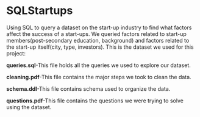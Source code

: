 # SQLStartups
Using SQL to query a dataset on the start-up industry to find what factors affect the success of a start-ups. We queried factors related to start-up members(post-secondary education, background) and factors related to the start-up itself(city, type, investors). This is the dataset we used for this project: 

**queries.sql**-This file holds all the queries we used to explore our dataset.

**cleaning.pdf**-This file contains the major steps we took to clean the data.

**schema.ddl**-This file contains schema used to organize the data.

**questions.pdf**-This file contains the questions we were trying to solve using the dataset.
